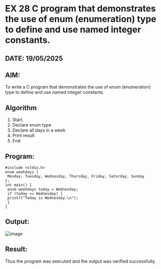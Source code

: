 # EX 28 C program that demonstrates the use of enum (enumeration) type to define and use named integer constants.
## DATE: 19/05/2025 
## AIM:
To write a C program that demonstrates the use of enum (enumeration) type to define and use named integer constants.

## Algorithm
1. Start.
2. Declare enum type
3. Declare all days in a week
4. Print result
5. End 

## Program:
```
#include <stdio.h>
enum weekdays {
 Monday, Tuesday, Wednesday, Thursday, Friday, Saturday, Sunday
};
int main() {
 enum weekdays today = Wednesday;
 if (today == Wednesday) {
 printf("Today is Wednesday.\n");
 }
}
```

## Output:
![image](https://github.com/user-attachments/assets/bfe0b197-65b1-493e-80da-2aed386179f4)



## Result:
Thus the program was executed and the output was verified successfully.

